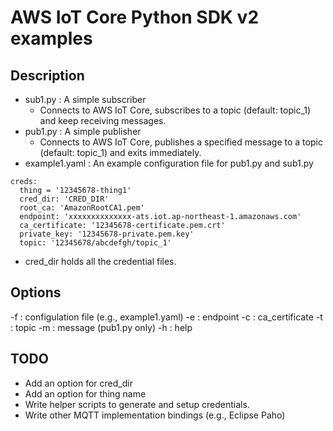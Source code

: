 # AWS IoT Core Python SDK v2 examples

## Description

* sub1.py : A simple subscriber
  * Connects to AWS IoT Core, subscribes to a topic (default: topic_1) and
    keep receiving messages.
* pub1.py : A simple publisher
  * Connects to AWS IoT Core, publishes a specified message to a topic
    (default: topic_1) and exits immediately.
* example1.yaml : An example configuration file for pub1.py and sub1.py
```
creds:
  thing = '12345678-thing1'
  cred_dir: 'CRED_DIR'
  root_ca: 'AmazonRootCA1.pem'
  endpoint: 'xxxxxxxxxxxxxx-ats.iot.ap-northeast-1.amazonaws.com'
  ca_certificate: '12345678-certificate.pem.crt'
  private_key: '12345678-private.pem.key'
  topic: '12345678/abcdefgh/topic_1'
```
  * cred_dir holds all the credential files.

## Options

  -f : configulation file (e.g., example1.yaml)
  -e : endpoint
  -c : ca_certificate
  -t : topic
  -m : message (pub1.py only)
  -h : help

## TODO
* Add an option for cred_dir
* Add an option for thing name
* Write helper scripts to generate and setup credentials.
* Write other MQTT implementation bindings (e.g., Eclipse Paho)
